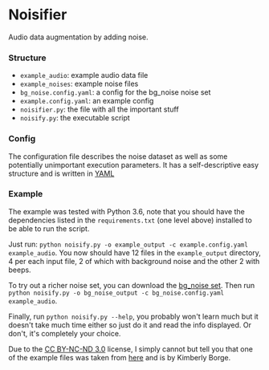 # Noisifier

Audio data augmentation by adding noise.

### Structure
- `example_audio`: example audio data file
- `example_noises`: example noise files
- `bg_noise.config.yaml`: a config for the bg_noise noise set
- `example.config.yaml`: an example config
- `noisifier.py`: the file with all the important stuff
- `noisify.py`: the executable script

### Config
The configuration file describes the noise dataset as well as some potentially unimportant execution parameters.
It has a self-descriptive easy structure and is written in [YAML](https://yaml.org/)

### Example
The example was tested with Python 3.6, note that you should have the dependencies listed
in the `requirements.txt` (one level above) installed to be able to run the script.

Just run: `python noisify.py -o example_output -c example.config.yaml example_audio`.
You now should have 12 files in the `example_output` directory, 4 per each input file, 
2 of which with background noise and the other 2 with beeps.

To try out a richer noise set, you can download the [bg_noise set](https://yadi.sk/d/ZR5JdkhO3SPoLN).
Then run `python noisify.py -o bg_noise_output -c bg_noise.config.yaml example_audio`.

Finally, run `python noisify.py --help`, you probably won't learn much but it doesn't take much time either 
so just do it and read the info displayed. Or don't, it's completely your choice.

Due to the [CC BY-NC-ND 3.0](https://creativecommons.org/licenses/by-nc-nd/3.0/) license, I simply cannot but tell you 
that one of the example files was taken from [here](https://archive.org/details/SampleVoiceRecordings-KimBorge) 
and is by Kimberly Borge. 
